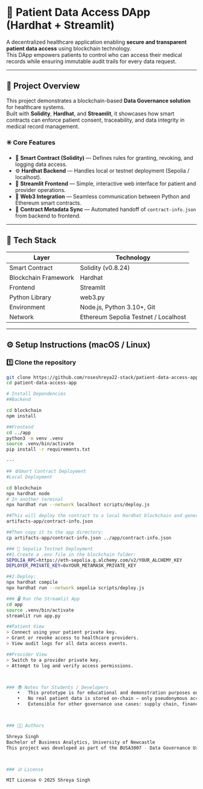 # 🏥 Patient Data Access DApp (Hardhat + Streamlit)

A decentralized healthcare application enabling **secure and transparent patient data access** using blockchain technology.  
This DApp empowers patients to control who can access their medical records while ensuring immutable audit trails for every data request.

---

## 🚀 Project Overview

This project demonstrates a blockchain-based **Data Governance solution** for healthcare systems.  
Built with **Solidity**, **Hardhat**, and **Streamlit**, it showcases how smart contracts can enforce patient consent, traceability, and data integrity in medical record management.

### ✳️ Core Features
- 🔐 **Smart Contract (Solidity)** — Defines rules for granting, revoking, and logging data access.
- ⚙️ **Hardhat Backend** — Handles local or testnet deployment (Sepolia / localhost).
- 🧠 **Streamlit Frontend** — Simple, interactive web interface for patient and provider operations.
- 🔗 **Web3 Integration** — Seamless communication between Python and Ethereum smart contracts.
- 🧾 **Contract Metadata Sync** — Automated handoff of `contract-info.json` from backend to frontend.

---

## 🧰 Tech Stack
| Layer | Technology |
|-------|-------------|
| Smart Contract | Solidity (v0.8.24) |
| Blockchain Framework | Hardhat |
| Frontend | Streamlit |
| Python Library | web3.py |
| Environment | Node.js, Python 3.10+, Git |
| Network | Ethereum Sepolia Testnet / Localhost |

---

## ⚙️ Setup Instructions (macOS / Linux)

### 1️⃣ Clone the repository
```bash
git clone https://github.com/roseshreya22-stack/patient-data-access-app.git
cd patient-data-access-app

# Install Dependencies 
##Backend 

cd blockchain
npm install

##Frontend
cd ../app
python3 -m venv .venv
source .venv/bin/activate
pip install -r requirements.txt

---

## ⚙️Smart Contract Deployment
#Local Deployment

cd blockchain
npx hardhat node
# In another terminal
npx hardhat run --network localhost scripts/deploy.js

##This will deploy the contract to a local Hardhat blockchain and generate:
artifacts-app/contract-info.json

##Then copy it to the app directory:
cp artifacts-app/contract-info.json ../app/contract-info.json

### 🔹 Sepolia Testnet Deployment
##1.Create a .env file in the blockchain folder:
SEPOLIA_RPC=https://eth-sepolia.g.alchemy.com/v2/YOUR_ALCHEMY_KEY
DEPLOYER_PRIVATE_KEY=0xYOUR_METAMASK_PRIVATE_KEY

##2.Deploy:
npx hardhat compile
npx hardhat run --network sepolia scripts/deploy.js

### 🖥️ Run the Streamlit App
cd app
source .venv/bin/activate
streamlit run app.py

##Patient View
> Connect using your patient private key.
> Grant or revoke access to healthcare providers.
> View audit logs for all data access events.

##Provider View
> Switch to a provider private key.
> Attempt to log and verify access permissions.



### 📚 Notes for Students / Developers
	•	This prototype is for educational and demonstration purposes only.
	•	No real patient data is stored on-chain — only pseudonymous access metadata.
	•	Extensible for other governance use cases: supply chain, finance, or identity verification.



### 👩‍💻 Authors

Shreya Singh
Bachelor of Business Analytics, University of Newcastle
This project was developed as part of the BUSA3007 - Data Governance Using Blockchain course.



### 🪙 License

MIT License © 2025 Shreya Singh
